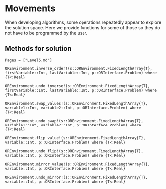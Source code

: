 
# Movements

When developing algorithms, some operations repeatedly appear to explore the solution space. Here we provide functions for some of those so they do not have to be programmed by the user.

## Methods for solution

```@index
Pages = ["Level5.md"]
```

```@docs
OREnvironment.inverse_order!(s::OREnvironment.FixedLengthArray{T}, firstVariable::Int, lastVariable::Int, p::ORInterface.Problem) where {T<:Real}
```
```@docs
OREnvironment.undo_inverse!(s::OREnvironment.FixedLengthArray{T}, firstVariable::Int, lastVariable::Int, p::ORInterface.Problem) where {T<:Real}
```
```@docs
OREnvironment.swap_values!(s::OREnvironment.FixedLengthArray{T}, variable1::Int, variable2::Int, p::ORInterface.Problem) where {T<:Real}
```
```@docs
OREnvironment.undo_swap!(s::OREnvironment.FixedLengthArray{T}, variable1::Int, variable2::Int, p::ORInterface.Problem) where {T<:Real}
```
```@docs
OREnvironment.flip_value!(s::OREnvironment.FixedLengthArray{T}, variable::Int, p::ORInterface.Problem) where {T<:Real}
```
```@docs
OREnvironment.undo_flip!(s::OREnvironment.FixedLengthArray{T}, variable::Int, p::ORInterface.Problem) where {T<:Real}
```
```@docs
OREnvironment.mirror_value!(s::OREnvironment.FixedLengthArray{T}, variable::Int, p::ORInterface.Problem) where {T<:Real}
```
```@docs
OREnvironment.undo_mirror!(s::OREnvironment.FixedLengthArray{T}, variable::Int, p::ORInterface.Problem) where {T<:Real}
```